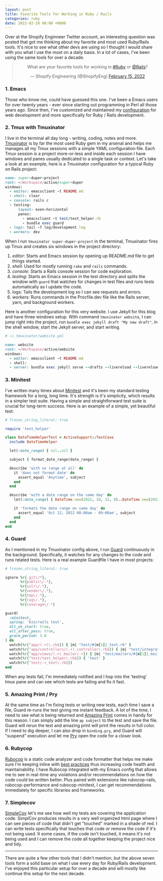 ```yaml
---
layout: post
title: Favorite Tools for Working in Ruby / Rails
categories: ruby
date: 2022-02-28 00:00 +0000
---
```

Over at the Shopify Enginneer Twitter account, an interesting question was posted that got me
thinking about my favorite and most used Ruby/Rails tools. It's nice to see what other devs are
using so I thought I would share with you what I use the most on a daily basis. In a lot of cases,
I've been using the same tools for over a decade.<!--more-->

<center class="py-4">
<blockquote class="twitter-tweet"><p lang="en" dir="ltr">What are your favorite tools for working in <a href="https://twitter.com/hashtag/Ruby?src=hash&amp;ref_src=twsrc%5Etfw">#Ruby</a> or <a href="https://twitter.com/rails?ref_src=twsrc%5Etfw">@Rails</a>?</p>&mdash; Shopify Engineering (@ShopifyEng) <a href="https://twitter.com/ShopifyEng/status/1493608793950896131?ref_src=twsrc%5Etfw">February 15, 2022</a></blockquote> <script async src="https://platform.twitter.com/widgets.js" charset="utf-8"></script>
</center>

### 1. Emacs

Those who know me, could have guessed this one. I've been a Emacs users for over twenty years - ever
since starting out programming in Perl all those years ago. Since then, I've customized and
maintained my [configuration](https://github.com/mattsears/emacs) for web development and more
specifically for Ruby / Rails development.

### 2. Tmux with Tmuxinator

I live in the terminal all day long - writing, coding, notes and
more. [Tmuxinator](https://github.com/tmuxinator/tmuxinator) is by far the most used Ruby gem in my
arsenal and helps me manages all my Tmux sessions with a simple YAML configuration file. Each Tmux
session is a project more-or-less and inside each session I have windows and panes usually dedicated
to a single task or context. Let's take a look at an example, here is a Tmuxinator configuration for
a typical Ruby on Rails project:

```ruby
name: super-duper-project
root: ~/Workspace/active/super-duper
windows:
  - editor: emacsclient -t README.md
  - shell: clear
  - console: rails c
  - testing:
      layout: even-horizontal
      panes:
        - emacsclient -t test/test_helper.rb
        - bundle exec guard
  - logs: tail -f log/development.log
  - workers: dev
```
When I run `tmuxinator super-duper-project` in the terminal, Tmuxinator fires up Tmux and creates six windows in the
project directory:

1. _editor_: Starts and Emacs session by opening up README.md file to get things started.
2. _shell_: Used for mostly running `rake` and `rails` commands.
3. _console_: Starts a Rails console session for code exploration.
4. _testing_: Starts an Emacs session in the test directory and splits the window with `guard` that
   watches for changes in test files and runs tests automatically as I update the code.
5. logs: Tails the development log so I can see requests and errors.
6. _workers:_ Runs commands in the Procfile.dev file like the Rails server, yarn, and background workers.

Here is another configuration for this very website. I use Jekyll for this blog and have three
windows setup. With command `tmuxinator website`, I can jump right into the project, run `bundle exec jekyll draft "My new draft"`, in the shell window, start the
Jekyll server, and start writing.


```ruby
# ~/.tmuxinator/website.yml

name: website
root: ~/Workspace/active/website
windows:
  - editor: emacsclient -t README.md
  - shell:
  - server: bundle exec jekyll serve --drafts --livereload --livereload_port 8888
```

### 3. Minitest

I've written many times about [Minitest](https://github.com/seattlerb/minitest) and it's been my
standard testing framework for a long, long time. It's strength is it's simplicity, which results in
a simpler test suite. Having a simple and straightforward test suite is crucial for long-term
success. Here is an example of a simple, yet beautiful test:

~~~ruby
# frozen_string_literal: true

require 'test_helper'

class DateTimeHelperTest < ActiveSupport::TestCase
  include DateTimeHelper

  let(:date_range) { nil..nil }

  subject { format_date_range(date_range) }

  describe 'with no range at all' do
    it 'does not format date' do
      assert_equal 'Anytime', subject
    end
  end

  describe 'with a date range on the same day' do
    let(:date_range) { DateTime.new(2022, 10, 12, 8)..DateTime.new(2022, 10, 12, 9) }

    it 'formats the date range on same day' do
      assert_equal 'Oct 12, 2022 08:00am - 09:00am', subject
    end
  end
end
~~~

### 4. Guard

As I mentioned in my Tmuxinator config above, I run
[Guard](https://github.com/guard/guard) continuously in the background. Specifically, it watches for
any changes to the code and runs related tests. Here is a real example Guardfile I have in most
projects:

~~~ruby
# frozen_string_literal: true

ignore %r{.git\/*},
       %r{public\/.*},
       %r{solr\/.*},
       %r{vendor\/.*},
       %r{tmp\/.*},
       %r{log\/.*},
       %r{coverage\/.*}

guard(
  :minitest,
  spring: 'bin/rails test',
  all_on_start: true,
  all_after_pass: true,
  grace_period: 3.0
) do
  watch(%r{^app/(.+)\.rb$}) { |m| "test/#{m[1]}_test.rb" }
  watch(%r{^app/controllers/(.+)_controller\.rb$}) { |m| "test/integration/#{m[1]}_test.rb" }
  watch(%r{^app/views/(.+)_mailer/.+}) { |m| "test/mailers/#{m[1]}_mailer_test.rb" }
  watch(%r{^test/test_helper\.rb$}) { 'test' }
  watch(%r{^test/.+_test\.rb$})
end
~~~

When any tests fail, I'm immediately notified and I hop into the 'testing' tmux pane and can see
which tests are failing and fix it fast.

### 5. Amazing Print / Pry

At the same time as I'm fixing tests or writing new tests, each time I save a file, Guard re-runs
the test giving me instant feedback. A lot of the time, I need to see what is being returned and
[Amazing Print](https://github.com/amazing-print/amazing_print) comes in handy for this reason. I
can simply add the line `ap subject` to the test and save the file. Guard will rerun the test and
amazing print will print the results in full color. If I need to dig deeper, I can also drop in
`binding.pry`, and Guard will "suspend" execution and let me [Pry](https://pry.github.io/) open the
code for a closer look.


### 6. Rubycop

[Rubocop](https://docs.rubocop.org/rubocop/1.25/index.html) is a
static code analyzer and code formatter that helps me make sure I'm keeping inline with [best
practices](https://rubystyle.guide/) thus increasing code health and maintainability. I have Rubocop
integrated with my Emacs config that allows me to see in real-time any violations and/or
recommendations on how the code could be written better. Plus paired with extensions like
rubocop-rails, rubocop-performance and rubocop-minitest, I can get recommendations immediately for
specific libraries and frameworks.

### 7. Simplecov

[SimpleCov](https://github.com/simplecov-ruby/simplecov) let's me see how well my tests are covering
the application code. SimplCov produces results in a very well organized html page where I can see pieces
of code that didn't get "touched" marked in a shade of red. I can write tests
specifically that touches that code _or_ remove the code if it's not being used. It some cases, if
the code isn't touched, it means it's not being used and I can remove the code all together keeping
the project nice and tidy.

<hr/>

There are quite a few other tools that I didn't mention, but the above seven tools form a solid base on
what I use every day for Ruby/Rails development. I've enjoyed this particular setup for over a
decade and will mostly like continue this setup for the next decade.
